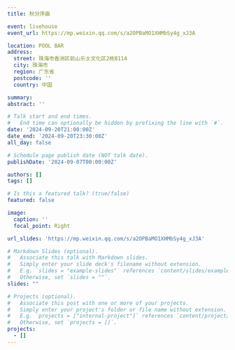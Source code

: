 ```yaml
---
title: 秋分序曲

event: livehouse
event_url: https://mp.weixin.qq.com/s/a2OPBaMO1XHMbSy4g_xJ3A

location: POOL BAR
address:
  street: 珠海市香洲区前山乐士文化区2栋B114
  city: 珠海市
  region: 广东省
  postcode: ''
  country: 中国

summary: 
abstract: ''

# Talk start and end times.
#   End time can optionally be hidden by prefixing the line with `#`.
date: '2024-09-20T21:00:00Z'
date_end: '2024-09-20T23:30:00Z'
all_day: false

# Schedule page publish date (NOT talk date).
publishDate: '2024-09-07T00:00:00Z'

authors: []
tags: []

# Is this a featured talk? (true/false)
featured: false

image:
  caption: ''
  focal_point: Right

url_slides: 'https://mp.weixin.qq.com/s/a2OPBaMO1XHMbSy4g_xJ3A'

# Markdown Slides (optional).
#   Associate this talk with Markdown slides.
#   Simply enter your slide deck's filename without extension.
#   E.g. `slides = "example-slides"` references `content/slides/example-slides.md`.
#   Otherwise, set `slides = ""`.
slides: ""

# Projects (optional).
#   Associate this post with one or more of your projects.
#   Simply enter your project's folder or file name without extension.
#   E.g. `projects = ["internal-project"]` references `content/project/deep-learning/index.md`.
#   Otherwise, set `projects = []`.
projects:
  - []
---
```

